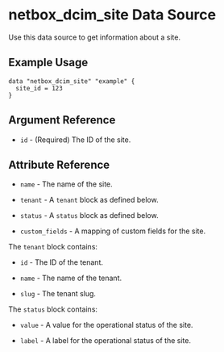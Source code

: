 # netbox_dcim_site Data Source

Use this data source to get information about a site.

## Example Usage

```hcl
data "netbox_dcim_site" "example" {
  site_id = 123
}
```

## Argument Reference

* `id` - (Required) The ID of the site.

## Attribute Reference

* `name` - The name of the site.

* `tenant` - A `tenant` block as defined below.

* `status` - A `status` block as defined below.

* `custom_fields` - A mapping of custom fields for the site.

The `tenant` block contains:

* `id` - The ID of the tenant.

* `name` - The name of the tenant.

* `slug` - The tenant slug.

The `status` block contains:

* `value` - A value for the operational status of the site.

* `label` - A label for the operational status of the site.
